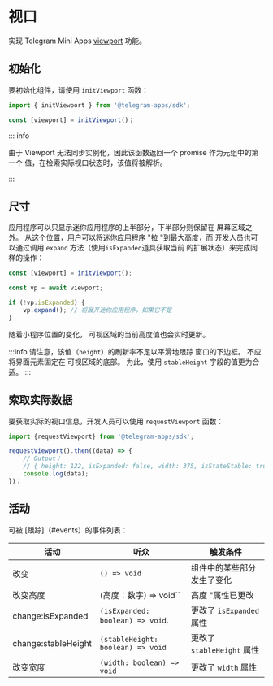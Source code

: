 # 视口

实现 Telegram Mini
Apps [viewport](../../../../.platform/viewport.md) 功能。

## 初始化

要初始化组件，请使用 `initViewport` 函数：

```typescript
import { initViewport } from '@telegram-apps/sdk';

const [viewport] = initViewport()；  
```

::: info

由于 Viewport 无法同步实例化，因此该函数返回一个 promise 作为元组中的第一个
值，在检索实际视口状态时，该值将被解析。

:::

## 尺寸

应用程序可以只显示迷你应用程序的上半部分，下半部分则保留在
屏幕区域之外。 从这个位置，用户可以将迷你应用程序 "拉 "到最大高度，而
开发人员也可以通过调用 `expand` 方法（使用`isExpanded`道具获取当前
的扩展状态）来完成同样的操作：

```typescript
const [viewport] = initViewport();

const vp = await viewport;

if (!vp.isExpanded) {
    vp.expand(); // 将展开迷你应用程序，如果它不是
}
```

随着小程序位置的变化，
可视区域的当前高度值也会实时更新。

:::info
请注意，该值（`height`）的刷新率不足以平滑地跟踪
窗口的下边框。 不应将界面元素固定在
可视区域的底部。 为此，使用 `stableHeight` 字段的值更为合适。
:::

## 索取实际数据

要获取实际的视口信息，开发人员可以使用 `requestViewport` 函数：

```typescript
import {requestViewport} from '@telegram-apps/sdk';

requestViewport().then((data) => {
    // Output：
    // { height: 122, isExpanded: false, width: 375, isStateStable: true }
    console.log(data);
})；
```

## 活动

可被 [跟踪]（#events）的事件列表：

| 活动                                  | 听众                                               | 触发条件                  |
| ----------------------------------- | ------------------------------------------------ | --------------------- |
| 改变                                  | `() => void`                                     | 组件中的某些部分发生了变化         |
| 改变高度                                | (高度：数字) => void\`\`           | 高度 "属性已更改             |
| change:isExpanded   | `(isExpanded: boolean) => void`. | 更改了 `isExpanded` 属性   |
| change:stableHeight | `(stableHeight: boolean) => void`                | 更改了 `stableHeight` 属性 |
| 改变宽度                                | `(width: boolean) => void`                       | 更改了 `width` 属性        |
